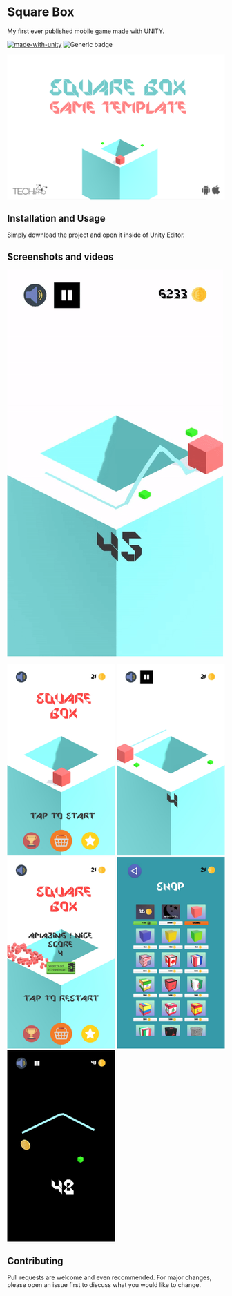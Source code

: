 # Square Box

My first ever published mobile game made with UNITY.

[![made-with-unity](https://img.shields.io/badge/Made%20with-Unity_2018.3.7-1f425f.svg)](https://unity3d.com/get-unity/download)
![Generic badge](https://img.shields.io/badge/version-2.1.0-orange.svg)

![Cover](/Screenshots/cover.png)


## Installation and Usage

Simply download the project and open it inside of Unity Editor.


## Screenshots and videos

![Watch the video](/Screenshots/demo.gif)

<div>
<img src="/Screenshots/ss1.jpg" alt="Screenshot 1" width="250"/>
<img src="/Screenshots/ss2.jpg" alt="Screenshot 2" width="250"/>
<img src="/Screenshots/ss3.jpg" alt="Screenshot 3" width="250"/>
<img src="/Screenshots/ss4.jpg" alt="Screenshot 4" width="250"/>
<img src="/Screenshots/ss5.jpg" alt="Screenshot 5" width="250"/>
</div>


## Contributing
Pull requests are welcome and even recommended. For major changes, please open an issue first to discuss what you would like to change.

